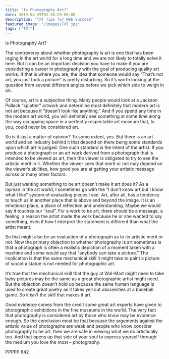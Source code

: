 ```yaml
---
title: "Is Photography Art?"
date: 2019-04-29T02:38:29-08:00
description: "TXT Tips for Web Success"
featured_image: "/images/TXT.jpg"
tags: ["TXT"]
---
```


Is Photography Art?

The controversy about whether photography is art is one that has been raging in the art world for a long time and we are not likely to totally solve it here.  But it can be an important decision you have to make if you are considering a career in photography with the goal of producing quality art works.  If that is where you are, the idea that someone would say “That’s not art, you just took a picture” is pretty disturbing.  So it’s worth looking at the question from several different angles before we pick which side to weigh in on.

Of course, art is a subjective thing.  Many people would look at a Jackson Pollack “splatter” artwork and determine most definitely that modern art is not art because it “doesn’t look like anything.”  And if you spend any time in the modern art world, you will definitely see something at some time along the way occupying space in a perfectly respectable art museum that, to you, could never be considered art.

So is it just a matter of opinion?  To some extent, yes.  But there is an art world and an industry behind it that depend on there being some standards upon which art is judged.  One such standard is the intent of the artist.  If you produce a photograph or an art work derived from a photograph that is intended to be viewed as art, then the viewer is obligated to try to see the artistic merit in it.  Whether the viewer sees that merit or not may depend on the viewer’s abilities, how good you are at getting your artistic message across or many other factors.

But just wanting something to be art doesn’t make it art does it?  As a layman in the art world, I sometimes go with the “I don’t know art but I know what I like” system of evaluating pieces I see.  Art, after all, has a tendency to touch us in another place that is above and beyond the image.  It is an emotional place, a place of reflection and understanding.  Maybe we would say it touches our “soul”.  For a work to be art, there should be a message, a feeling, a reason the artist made the work because he or she wanted to say something, even if how I interpret the statement is different than what the artist meant.  

So that might also be an evaluation of a photograph as to its artistic merit or not.  Now the primary objection to whether photography is art sometimes is that a photograph is often a realistic depiction of a moment taken with a machine and some would say that “anybody can take a picture.”  The implication is that the same mechanical skill it might take to paint a picture of sculpt a statue is not needed for photographic art.

It’s true that the mechanical skill that the guy at Wal-Mart might need to take baby pictures may be the same as a great photographic artist might need.  But the objection doesn’t hold up because the same human language is used to create great poetry as it takes yell out obscenities at a baseball game.  So it isn’t the skill that makes it art.  

Good evidence comes from the credit some great art experts have given to photographic exhibitions in the fine museums in the world.  The very fact that photography is considered art by those who know may be evidence enough.  So the conclusion must be that because the arguments against the artistic value of photographs are weak and people who know consider photography to be art, then we are safe in viewing what we do artistically too.  And that opens up that side of your soul to express yourself through the medium you love the most – photography.

PPPPP 642

